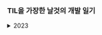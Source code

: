 ### TIL을 가장한 날것의 개발 일기

<details>
<summary>2023</summary>
<div markdown="1">

[230102 프리티어, SSH, Private repository](https://github.com/waveinyu/TIL/blob/main/2023/1/2023-01-02.md)<br>
[230109 새해와 근황](https://github.com/waveinyu/TIL/blob/main/2023/1/2023-01-09.md)<br>
[230113 mysql2/promise, transaction](https://github.com/waveinyu/TIL/blob/main/2023/1/2023-01-13.md)<br>
[230116 스키마](https://github.com/waveinyu/TIL/blob/main/2023/1/2023-01-16.md)<br>
[230118 백슬래시 두 번 찍힐 때](https://github.com/waveinyu/TIL/blob/main/2023/1/2023-01-18.md)<br>
[230120](https://github.com/waveinyu/TIL/blob/main/2023/1/2023-01-20.md)<br>
[230124](https://github.com/waveinyu/TIL/blob/main/2023/1/2023-01-24.md)<br>

</div>
<details>

<details>
<summary>2022</summary>
<div markdown="1">

[220915](https://github.com/waveinyu/TIL/blob/main/2022/2022-09-15.md)<br>
[220916](https://github.com/waveinyu/TIL/blob/main/2022/2022-09-16.md)<br>
[220920](https://github.com/waveinyu/TIL/blob/main/2022/2022-09-20.md)<br>
[220921](https://github.com/waveinyu/TIL/blob/main/2022/2022-09-21.md)<br>
[221117 근황 및 계획](https://github.com/waveinyu/TIL/blob/main/2022/2022-11-17.md)<br>
[221205 근황과 타입스크립트](https://github.com/waveinyu/TIL/blob/main/2022/2022-12-05.md)<br>
[221206 의문의 넥스트](https://github.com/waveinyu/TIL/blob/main/2022/2022-12-06.md)<br>
[221207 0레벨과 나](https://github.com/waveinyu/TIL/blob/main/2022/2022-12-07.md)<br>
[221208 복기의 중요성](https://github.com/waveinyu/TIL/blob/main/2022/2022-12-08.md)<br>
[221226 드디어 주니어](https://github.com/waveinyu/TIL/blob/main/2022/2022-12-26.md)<br>

</div>
</details>
